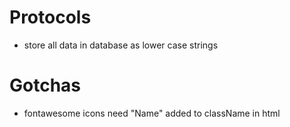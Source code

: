 # Protocols

- store all data in database as lower case strings

# Gotchas

- fontawesome icons need "Name" added to className in html

